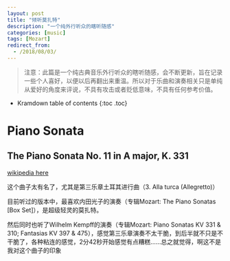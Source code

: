 ```yaml
---
layout: post
title: "倾听莫扎特"
description: "一个纯外行听众的瞎听随感"
categories: [music]
tags: [Mozart]
redirect_from:
  - /2018/08/03/
---
```


> 注意：此篇是一个纯古典音乐外行听众的瞎听随感，会不断更新，旨在记录一些个人喜好，以便以后再翻出来重温。所以对于乐曲和演奏相关只是单纯从爱好的角度来评说，不具有攻击或者贬低意味，不具有任何参考价值。

* Kramdown table of contents
{:toc .toc}

# Piano Sonata

## The Piano Sonata No. 11 in A major, K. 331

[wikipedia here](https://en.wikipedia.org/wiki/Piano_Sonata_No._11_(Mozart))

这个曲子太有名了，尤其是第三乐章土耳其进行曲（3. Alla turca (Allegretto)）

目前听过的版本中，最喜欢内田光子的演奏（专辑Mozart: The Piano Sonatas [Box Set]），是超级轻灵的莫扎特。

然后同时也听了Wilhelm Kempff的演奏（专辑Mozart: Piano Sonatas KV 331 & 310; Fantasias KV 397 & 475），感觉第三乐章演奏不太干脆，到后半就不只是不干脆了，各种粘连的感觉，2分42秒开始感觉有点糟糕……总之就觉得，啊这不是我对这个曲子的印象

